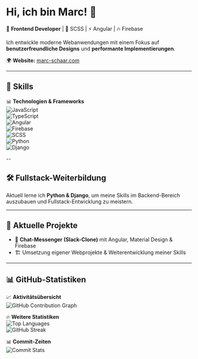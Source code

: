 # Hi, ich bin Marc! 👋  

🚀 **Frontend Developer** | 🎨 SCSS | ⚡ Angular | 🔥 Firebase  

Ich entwickle moderne Webanwendungen mit einem Fokus auf **benutzerfreundliche Designs** und **performante Implementierungen**.  

🌍 **Website:** [marc-schaar.com](https://marc-schaar.com)  

---

## 📌 Skills  
📊 **Technologien & Frameworks**  
![JavaScript](https://img.shields.io/badge/JavaScript-%23F7DF1E.svg?style=for-the-badge&logo=javascript&logoColor=black)  
![TypeScript](https://img.shields.io/badge/TypeScript-%23007ACC.svg?style=for-the-badge&logo=typescript&logoColor=white)  
![Angular](https://img.shields.io/badge/Angular-%23DD0031.svg?style=for-the-badge&logo=angular&logoColor=white)  
![Firebase](https://img.shields.io/badge/Firebase-%23FFCA28.svg?style=for-the-badge&logo=firebase&logoColor=black)  
![SCSS](https://img.shields.io/badge/SCSS-%23CC6699.svg?style=for-the-badge&logo=sass&logoColor=white)  
![Python](https://img.shields.io/badge/Python-%233776AB.svg?style=for-the-badge&logo=python&logoColor=white)  
![Django](https://img.shields.io/badge/Django-%23092E20.svg?style=for-the-badge&logo=django&logoColor=white)  

-- 

## 🛠 Fullstack-Weiterbildung  
Aktuell lerne ich **Python & Django**, um meine Skills im Backend-Bereich auszubauen und Fullstack-Entwicklung zu meistern.  

---

## 🔧 Aktuelle Projekte  
- 💬 **Chat-Messenger (Slack-Clone)** mit Angular, Material Design & Firebase  
- 🏗️ Umsetzung eigener Webprojekte & Weiterentwicklung meiner Skills  

---

## 📊 GitHub-Statistiken  
📈 **Aktivitätsübersicht**  
![GitHub Contribution Graph](https://github-readme-activity-graph.vercel.app/graph?username=marc-schaar&theme=tokyonight)  

🔥 **Weitere Statistiken**   
![Top Languages](https://github-readme-stats.vercel.app/api/top-langs/?username=marc-schaar&layout=compact&theme=tokyonight)  
![GitHub Streak](https://github-readme-streak-stats.herokuapp.com/?user=marc-schaar&theme=tokyonight)  

📊 **Commit-Zeiten**  
![Commit Stats](https://github-profile-summary-cards.vercel.app/api/cards/productive-time?username=marc-schaar&theme=tokyonight)  
